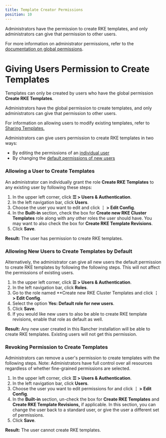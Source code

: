 ```yaml
---
title: Template Creator Permissions
position: 10
---
```


Administrators have the permission to create RKE templates, and only administrators can give that permission to other users.

For more information on administrator permissions, refer to the [documentation on global permissions](https://rancher.com/docs/rancher/v2.6/en/admin-settings/rbac/global-permissions/).

# Giving Users Permission to Create Templates

Templates can only be created by users who have the global permission **Create RKE Templates**.

Administrators have the global permission to create templates, and only administrators can give that permission to other users.

For information on allowing users to modify existing templates, refer to [Sharing Templates.](https://rancher.com/docs/rancher/v2.6/en/admin-settings/rke-templates/template-access-and-sharing)

Administrators can give users permission to create RKE templates in two ways:

- By editing the permissions of an [individual user](#allowing-a-user-to-create-templates)
- By changing the [default permissions of new users](#allowing-new-users-to-create-templates-by-default)

### Allowing a User to Create Templates

An administrator can individually grant the role **Create RKE Templates** to any existing user by following these steps:

1. In the upper left corner, click **☰ \> Users & Authentication**.
1. In the left navigation bar, click **Users**.
1. Choose the user you want to edit and click **⋮ \> Edit Config**.
1. In the **Built-in** section, check the box for **Create new RKE Cluster Templates** role along with any other roles the user should have. You may want to also check the box for **Create RKE Template Revisions**.
1. Click **Save**.

**Result:** The user has permission to create RKE templates.

### Allowing New Users to Create Templates by Default

Alternatively, the administrator can give all new users the default permission to create RKE templates by following the following steps. This will not affect the permissions of existing users.

1. In the upper left corner, click **☰ \> Users & Authentication**.
1. In the left navigation bar, click **Roles**.
1. Go to the role named **Create new RKE Cluster Templates and click **⋮ \> Edit Config**.
1. Select the option **Yes: Default role for new users**.
1. Click **Save**.
1. If you would like new users to also be able to create RKE template revisions, enable that role as default as well.

**Result:** Any new user created in this Rancher installation will be able to create RKE templates. Existing users will not get this permission.

### Revoking Permission to Create Templates

Administrators can remove a user's permission to create templates with the following steps. Note: Administrators have full control over all resources regardless of whether fine-grained permissions are selected.

1. In the upper left corner, click **☰ \> Users & Authentication**.
1. In the left navigation bar, click **Users**.
1. Choose the user you want to edit permissions for and click **⋮ \> Edit Config**.
1. In the **Built-in** section, un-check the box for **Create RKE Templates** and **Create RKE Template Revisions,** if applicable. In this section, you can change the user back to a standard user, or give the user a different set of permissions.
1. Click **Save**.

**Result:** The user cannot create RKE templates.